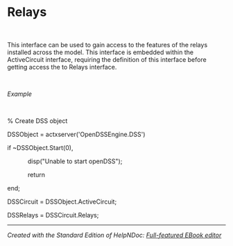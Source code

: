 # Relays

&nbsp;

This interface can be used to gain access to the features of the relays installed across the model. This interface is embedded within the ActiveCircuit interface, requiring the definition of this interface before getting access the to Relays interface.

&nbsp;

*Example*

&nbsp;

% Create DSS object

DSSObject = actxserver('OpenDSSEngine.DSS')

if ~DSSObject.Start(0),

&nbsp; &nbsp; &nbsp; &nbsp; &nbsp; &nbsp; disp("Unable to start openDSS");

&nbsp; &nbsp; &nbsp; &nbsp; &nbsp; &nbsp; return

end;

DSSCircuit = DSSObject.ActiveCircuit;

DSSRelays = DSSCircuit.Relays;

***
_Created with the Standard Edition of HelpNDoc: [Full-featured EBook editor](<https://www.helpndoc.com/create-epub-ebooks>)_
